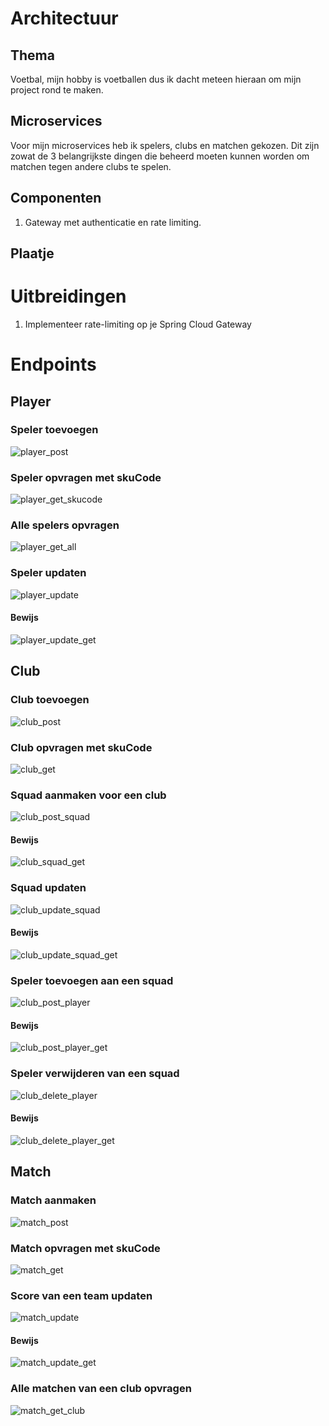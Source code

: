 # Architectuur

## Thema
Voetbal, mijn hobby is voetballen dus ik dacht meteen hieraan om mijn project rond te maken.

## Microservices
Voor mijn microservices heb ik spelers, clubs en matchen gekozen. Dit zijn zowat de 3 belangrijkste dingen die beheerd moeten kunnen worden om matchen tegen andere clubs te spelen.

## Componenten
1. Gateway met authenticatie en rate limiting.

## Plaatje

# Uitbreidingen

1. Implementeer rate-limiting op je Spring Cloud Gateway

# Endpoints

## Player

### Speler toevoegen
![player_post](https://github.com/JannesVdB/microservices-project/assets/91123262/3638d79c-7013-49e0-ba43-b5660591bf46)

### Speler opvragen met skuCode

![player_get_skucode](https://github.com/JannesVdB/microservices-project/assets/91123262/57098d6f-e506-4401-b8ed-814fe1bc74f9)

### Alle spelers opvragen

![player_get_all](https://github.com/JannesVdB/microservices-project/assets/91123262/5a3f9fc9-2ec2-42b7-8ea7-f50fa73058ea)

### Speler updaten

![player_update](https://github.com/JannesVdB/microservices-project/assets/91123262/fbfe135b-9ec0-4880-a060-9339b299afb6)

#### Bewijs
![player_update_get](https://github.com/JannesVdB/microservices-project/assets/91123262/d16918c3-9de7-4ec6-9e12-3847239bd1cd)

## Club

### Club toevoegen

![club_post](https://github.com/JannesVdB/microservices-project/assets/91123262/37c840a1-ae49-49a7-b15e-bcf0336849da)

### Club opvragen met skuCode

![club_get](https://github.com/JannesVdB/microservices-project/assets/91123262/326f16c7-2127-4486-9f72-69484ee520d5)

### Squad aanmaken voor een club

![club_post_squad](https://github.com/JannesVdB/microservices-project/assets/91123262/d53db191-e111-411d-8e12-585d46a3c403)

#### Bewijs

![club_squad_get](https://github.com/JannesVdB/microservices-project/assets/91123262/91685a4d-1834-448f-a7ee-76b03edf4bcc)

### Squad updaten

![club_update_squad](https://github.com/JannesVdB/microservices-project/assets/91123262/ade9c826-349d-496e-9f0d-6b8ef8b22c5f)

#### Bewijs

![club_update_squad_get](https://github.com/JannesVdB/microservices-project/assets/91123262/bb266c75-0e69-4079-9ce2-92e2beab5d5c)

### Speler toevoegen aan een squad

![club_post_player](https://github.com/JannesVdB/microservices-project/assets/91123262/dfbd2779-851a-4e3d-a7ee-b7303bd674e7)

#### Bewijs

![club_post_player_get](https://github.com/JannesVdB/microservices-project/assets/91123262/7ae187c2-4217-4254-8b99-e9029860b21d)


### Speler verwijderen van een squad

![club_delete_player](https://github.com/JannesVdB/microservices-project/assets/91123262/b2bc1ca3-ec74-47f2-af7b-b0b987e9551b)

#### Bewijs

![club_delete_player_get](https://github.com/JannesVdB/microservices-project/assets/91123262/4c24deb9-a9f4-4a8a-86f3-3c7bf380556e)

## Match

### Match aanmaken

![match_post](https://github.com/JannesVdB/microservices-project/assets/91123262/07a2530d-3007-4e7d-b155-036106176969)

### Match opvragen met skuCode

![match_get](https://github.com/JannesVdB/microservices-project/assets/91123262/bb1e8d1d-777c-4636-a64f-cbefb23be1ba)

### Score van een team updaten

![match_update](https://github.com/JannesVdB/microservices-project/assets/91123262/9aedaf4a-3e95-4ba2-bac9-ff6e90e55050)

#### Bewijs

![match_update_get](https://github.com/JannesVdB/microservices-project/assets/91123262/f659cc37-dd2d-45ec-91c3-7ecd3fd8a393)

### Alle matchen van een club opvragen

![match_get_club](https://github.com/JannesVdB/microservices-project/assets/91123262/8186223f-026e-426f-9c2e-6f25256744f4)
